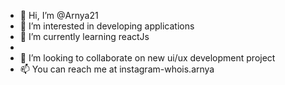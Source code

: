 - 👋 Hi, I’m @Arnya21
- 👀 I’m interested in developing applications
- 🌱 I’m currently learning reactJs
- 
- 💞️ I’m looking to collaborate on new ui/ux development project 
- 📫 You can reach me at instagram-whois.arnya

<!---
Arnya21/Arnya21 is a ✨ special ✨ repository because its `README.md` (this file) appears on your GitHub profile.
You can click the Preview link to take a look at your changes.
--->
